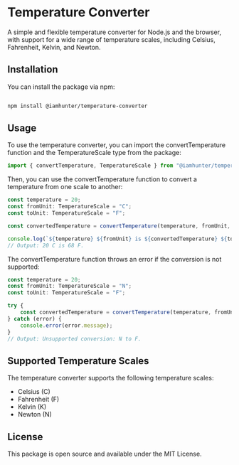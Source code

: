 # Temperature Converter

A simple and flexible temperature converter for Node.js and the browser, with support for a wide range of temperature scales, including Celsius, Fahrenheit, Kelvin, and Newton.

## Installation

You can install the package via npm:

```bash

npm install @iamhunter/temperature-converter
```

## Usage

To use the temperature converter, you can import the convertTemperature function and the TemperatureScale type from the package:

```javascript
import { convertTemperature, TemperatureScale } from "@iamhunter/temperature-converter";
```

Then, you can use the convertTemperature function to convert a temperature from one scale to another:

```javascript
const temperature = 20;
const fromUnit: TemperatureScale = "C";
const toUnit: TemperatureScale = "F";

const convertedTemperature = convertTemperature(temperature, fromUnit, toUnit);

console.log(`${temperature} ${fromUnit} is ${convertedTemperature} ${toUnit}.`);
// Output: 20 C is 68 F.
```

The convertTemperature function throws an error if the conversion is not supported:

```javascript
const temperature = 20;
const fromUnit: TemperatureScale = "N";
const toUnit: TemperatureScale = "F";

try {
    const convertedTemperature = convertTemperature(temperature, fromUnit, toUnit);
} catch (error) {
    console.error(error.message);
}
// Output: Unsupported conversion: N to F.
```

## Supported Temperature Scales

The temperature converter supports the following temperature scales:

- Celsius (C)
- Fahrenheit (F)
- Kelvin (K)
- Newton (N)

## License

This package is open source and available under the MIT License.
